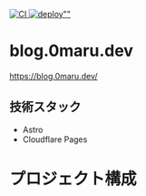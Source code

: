 <!-- markdownlint-disable MD033 -->
<p align="left">
  <a href="https://github.com/0maru/blog.0maru.dev/actions/workflows/ci.yml">
    <img src="https://github.com/0maru/blog.0maru.dev/actions/workflows/ci.yml/badge.svg" alt="CI">
  </a>  
  <a href="https://github.com/0maru/blog.0maru.dev/actions/workflows/deploy.yml" >
    <img src="https://github.com/0maru/blog.0maru.dev/actions/workflows/deploy.yml/badge.svg" alt=deploy"">
  </a>
</p>
<!-- markdownlint-enable MD033 -->

# blog.0maru.dev

https://blog.0maru.dev/

## 技術スタック

- Astro
- Cloudflare Pages

# プロジェクト構成


